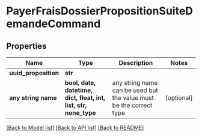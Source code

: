 # PayerFraisDossierPropositionSuiteDemandeCommand


## Properties
Name | Type | Description | Notes
------------ | ------------- | ------------- | -------------
**uuid_proposition** | **str** |  | 
**any string name** | **bool, date, datetime, dict, float, int, list, str, none_type** | any string name can be used but the value must be the correct type | [optional]

[[Back to Model list]](../README.md#documentation-for-models) [[Back to API list]](../README.md#documentation-for-api-endpoints) [[Back to README]](../README.md)


